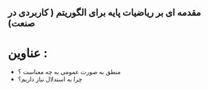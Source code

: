 ## مقدمه ای بر ریاضیات پایه برای الگوریتم ( کاربردی در صنعت)

# عناوین :
<ul>
  <li>منطق به صورت عمومی به چه معناست ؟</li>
  <li>چرا به استدلال نیاز داریم؟</li>
</ul>
